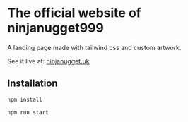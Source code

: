 # The official website of ninjanugget999

A landing page made with tailwind css and custom artwork.

See it live at: [ninjanugget.uk](https://ninjanugget.uk)

## Installation

```bash
npm install
```

```bash
npm run start
```

